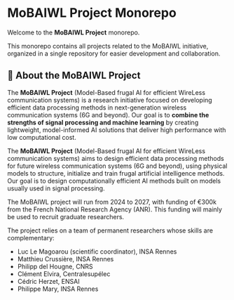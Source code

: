 # MoBAIWL Project Monorepo

Welcome to the **MoBAIWL Project** monorepo.

This monorepo contains all projects related to the MoBAIWL initiative, organized in a single repository for easier development and collaboration.

## 🚀 About the MoBAIWL Project

The **MoBAIWL Project** (Model-Based frugal AI for efficient WireLess communication systems) is a research initiative focused on developing efficient data processing methods in next-generation wireless communication systems (6G and beyond).
Our goal is to **combine the strengths of signal processing and machine learning** by creating lightweight, model-informed AI solutions that deliver high performance with low computational cost.

The **MoBAIWL Project** (Model-Based frugal AI for efficient WireLess communication systems) aims to design efficient data processing methods for future wireless communication systems (6G and beyond), using physical models to structure, initialize and train frugal artificial intelligence methods.
Our goal is to design computationally efficient AI methods built on models usually used in signal processing.

The MoBAIWL project will run from 2024 to 2027, with funding of €300k from the French National Research Agency (ANR). This funding will mainly be used to recruit graduate researchers.

The project relies on a team of permanent researchers whose skills are complementary:
- Luc Le Magoarou (scientific coordinator), INSA Rennes
- Matthieu Crussière, INSA Rennes
- Philipp del Hougne, CNRS
- Clément Elvira, Centralesupélec
- Cédric Herzet, ENSAI
- Philippe Mary, INSA Rennes
